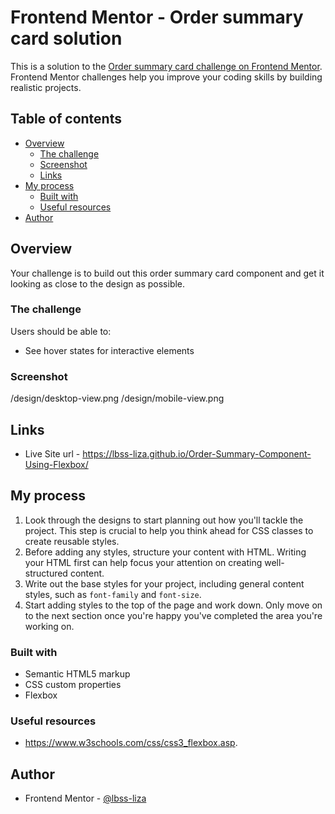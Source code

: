 # Frontend Mentor - Order summary card solution

This is a solution to the [Order summary card challenge on Frontend Mentor](https://www.frontendmentor.io/challenges/order-summary-component-QlPmajDUj). Frontend Mentor challenges help you improve your coding skills by building realistic projects.

## Table of contents

- [Overview](#overview)
  - [The challenge](#the-challenge)
  - [Screenshot](#screenshot)
  - [Links](#links)
- [My process](#my-process)
  - [Built with](#built-with)
  - [Useful resources](#useful-resources)
- [Author](#author)


## Overview
Your challenge is to build out this order summary card component and get it looking as close to the design as possible.
### The challenge
Users should be able to:
- See hover states for interactive elements

### Screenshot
/design/desktop-view.png
/design/mobile-view.png

## Links
- Live Site url - https://lbss-liza.github.io/Order-Summary-Component-Using-Flexbox/

## My process
1. Look through the designs to start planning out how you'll tackle the project. This step is crucial to help you think ahead for CSS classes to create reusable styles.
2. Before adding any styles, structure your content with HTML. Writing your HTML first can help focus your attention on creating well-structured content.
3. Write out the base styles for your project, including general content styles, such as `font-family` and `font-size`.
4. Start adding styles to the top of the page and work down. Only move on to the next section once you're happy you've completed the area you're working on.

### Built with

- Semantic HTML5 markup
- CSS custom properties
- Flexbox



### Useful resources

- https://www.w3schools.com/css/css3_flexbox.asp.


## Author

- Frontend Mentor - [@lbss-liza](https://www.frontendmentor.io/profile/yourusername)
